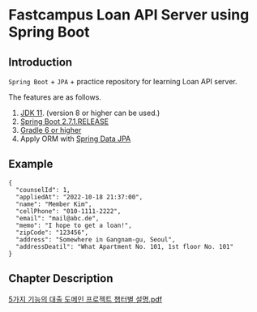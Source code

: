# Fastcampus Loan API Server using Spring Boot

## Introduction

`Spring Boot` + `JPA` + practice repository for learning Loan API server.

The features are as follows.

1. [JDK 11](https://adoptopenjdk.net/). (version 8 or higher can be used.)
2. [Spring Boot 2.7.1.RELEASE]()
3. [Gradle 6 or higher](https://gradle.org/)
4. Apply ORM with [Spring Data JPA](https://spring.io/projects/spring-data-jpa)

## Example

```
{
  "counselId": 1,
  "appliedAt": "2022-10-18 21:37:00",
  "name": "Member Kim",
  "cellPhone": "010-1111-2222",
  "email": "mail@abc.de",
  "memo": "I hope to get a loan!",
  "zipCode": "123456",
  "address": "Somewhere in Gangnam-gu, Seoul",
  "addressDeatil": "What Apartment No. 101, 1st floor No. 101"
}
```

## Chapter Description
[5가지 기능의 대출 도메인 프로젝트 챕터별 설명.pdf](https://github.com/sapzape/fastcampus-loan/files/9934854/default.pdf)
